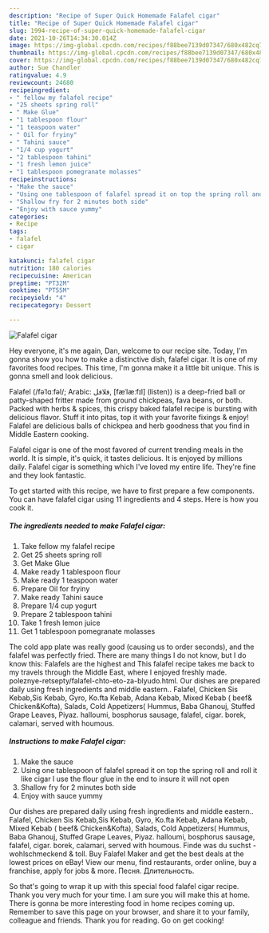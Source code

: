 ```yaml
---
description: "Recipe of Super Quick Homemade Falafel cigar"
title: "Recipe of Super Quick Homemade Falafel cigar"
slug: 1994-recipe-of-super-quick-homemade-falafel-cigar
date: 2021-10-26T14:34:30.014Z
image: https://img-global.cpcdn.com/recipes/f88bee7139d07347/680x482cq70/falafel-cigar-recipe-main-photo.jpg
thumbnail: https://img-global.cpcdn.com/recipes/f88bee7139d07347/680x482cq70/falafel-cigar-recipe-main-photo.jpg
cover: https://img-global.cpcdn.com/recipes/f88bee7139d07347/680x482cq70/falafel-cigar-recipe-main-photo.jpg
author: Sue Chandler
ratingvalue: 4.9
reviewcount: 24680
recipeingredient:
- " fellow my falafel recipe"
- "25 sheets spring roll"
- " Make Glue"
- "1 tablespoon flour"
- "1 teaspoon water"
- " Oil for fryiny"
- " Tahini sauce"
- "1/4 cup yogurt"
- "2 tablespoon tahini"
- "1 fresh lemon juice"
- "1 tablespoon pomegranate molasses"
recipeinstructions:
- "Make the sauce"
- "Using one tablespoon of falafel spread it on top the spring roll and roll it like cigar I use the flour glue in the end to insure it will not open"
- "Shallow fry for 2 minutes both side"
- "Enjoy with sauce yummy"
categories:
- Recipe
tags:
- falafel
- cigar

katakunci: falafel cigar 
nutrition: 180 calories
recipecuisine: American
preptime: "PT32M"
cooktime: "PT55M"
recipeyield: "4"
recipecategory: Dessert

---
```



![Falafel cigar](https://img-global.cpcdn.com/recipes/f88bee7139d07347/680x482cq70/falafel-cigar-recipe-main-photo.jpg)

Hey everyone, it's me again, Dan, welcome to our recipe site. Today, I'm gonna show you how to make a distinctive dish, falafel cigar. It is one of my favorites food recipes. This time, I'm gonna make it a little bit unique. This is gonna smell and look delicious.

Falafel (/fəˈlɑːfəl/; Arabic: فلافل‎, [fæˈlæːfɪl] (listen)) is a deep-fried ball or patty-shaped fritter made from ground chickpeas, fava beans, or both. Packed with herbs &amp; spices, this crispy baked falafel recipe is bursting with delicious flavor. Stuff it into pitas, top it with your favorite fixings &amp; enjoy! Falafel are delicious balls of chickpea and herb goodness that you find in Middle Eastern cooking.

Falafel cigar is one of the most favored of current trending meals in the world. It is simple, it's quick, it tastes delicious. It is enjoyed by millions daily. Falafel cigar is something which I've loved my entire life. They're fine and they look fantastic.


To get started with this recipe, we have to first prepare a few components. You can have falafel cigar using 11 ingredients and 4 steps. Here is how you cook it.

<!--inarticleads1-->

##### The ingredients needed to make Falafel cigar:

1. Take  fellow my falafel recipe
1. Get 25 sheets spring roll
1. Get  Make Glue
1. Make ready 1 tablespoon flour
1. Make ready 1 teaspoon water
1. Prepare  Oil for fryiny
1. Make ready  Tahini sauce
1. Prepare 1/4 cup yogurt
1. Prepare 2 tablespoon tahini
1. Take 1 fresh lemon juice
1. Get 1 tablespoon pomegranate molasses


The cold app plate was really good (causing us to order seconds), and the falafel was perfectly fried. There are many things I do not know, but I do know this: Falafels are the highest and This falafel recipe takes me back to my travels through the Middle East, where I enjoyed freshly made. poleznye-retsepty/falafel-chto-eto-za-blyudo.html. Our dishes are prepared daily using fresh ingredients and middle eastern.. Falafel, Chicken Sis Kebab,Sis Kebab, Gyro, Ko.fta Kebab, Adana Kebab, Mixed Kebab ( beef&amp; Chicken&amp;Kofta), Salads, Cold Appetizers( Hummus, Baba Ghanouj, Stuffed Grape Leaves, Piyaz. halloumi, bosphorus sausage, falafel, cigar. borek, calamari, served with houmous. 

<!--inarticleads2-->

##### Instructions to make Falafel cigar:

1. Make the sauce
1. Using one tablespoon of falafel spread it on top the spring roll and roll it like cigar I use the flour glue in the end to insure it will not open
1. Shallow fry for 2 minutes both side
1. Enjoy with sauce yummy


Our dishes are prepared daily using fresh ingredients and middle eastern.. Falafel, Chicken Sis Kebab,Sis Kebab, Gyro, Ko.fta Kebab, Adana Kebab, Mixed Kebab ( beef&amp; Chicken&amp;Kofta), Salads, Cold Appetizers( Hummus, Baba Ghanouj, Stuffed Grape Leaves, Piyaz. halloumi, bosphorus sausage, falafel, cigar. borek, calamari, served with houmous. Finde was du suchst - wohlschmeckend &amp; toll. Buy Falafel Maker and get the best deals at the lowest prices on eBay! View our menu, find restaurants, order online, buy a franchise, apply for jobs &amp; more. Песня. Длительность. 

So that's going to wrap it up with this special food falafel cigar recipe. Thank you very much for your time. I am sure you will make this at home. There is gonna be more interesting food in home recipes coming up. Remember to save this page on your browser, and share it to your family, colleague and friends. Thank you for reading. Go on get cooking!
